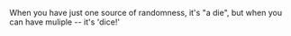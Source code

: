 When you have just one source of randomness, it's "a die", but when you can have muliple -- it's 'dice!' 
